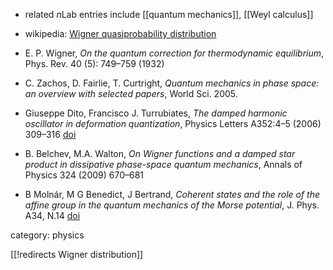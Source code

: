 

* related $n$Lab entries include [[quantum mechanics]], [[Weyl calculus]]
* wikipedia: [Wigner quasiprobability distribution](https://en.wikipedia.org/wiki/Wigner_quasiprobability_distribution)

* E. P. Wigner, _On the quantum correction for thermodynamic equilibrium_,  Phys. Rev. 40 (5): 749&#8211;759 (1932)
* C. Zachos, D. Fairlie, T. Curtright, _Quantum mechanics in phase space: an overview with selected papers_, World Sci. 2005.
* Giuseppe Dito, Francisco J. Turrubiates, _The damped harmonic oscillator in deformation quantization_, Physics Letters A352:4&#8211;5 (2006) 309&#8211;316 [doi](http://dx.doi.org/10.1016/j.physleta.2005.12.013)
* B. Belchev, M.A. Walton, _On Wigner functions and a damped star product
in dissipative phase-space quantum mechanics_, Annals of Physics 324 (2009) 670&#8211;681
* B Moln&#225;r, M G Benedict, J Bertrand, _Coherent states and the role of the affine group in the quantum mechanics of the Morse potential_, J. Phys. A34, N.14 [doi](https://doi.org/10.1088/0305-4470/34/14/318)

category: physics

[[!redirects Wigner distribution]]